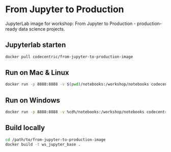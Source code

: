 # From Jupyter to Production

JupyterLab image for workshop: From Jupyter to Production - production-ready data science projects.

## Jupyterlab starten
```bash
docker pull codecentric/from-jupyter-to-production-image
```
## Run on Mac & Linux

```bash
docker run -p 8888:8888 -v $(pwd)/notebooks:/workshop/notebooks codecentric/from-jupyter-to-production-image
```

## Run on Windows

```bash
docker run -p 8888:8888 -v %cd%/notebooks:/workshop/notebooks codecentric/from-jupyter-to-production-image
```

## Build locally

```bash
cd /path/to/from-jupyter-to-production-image
docker build -t ws_jupyter_base .
```
